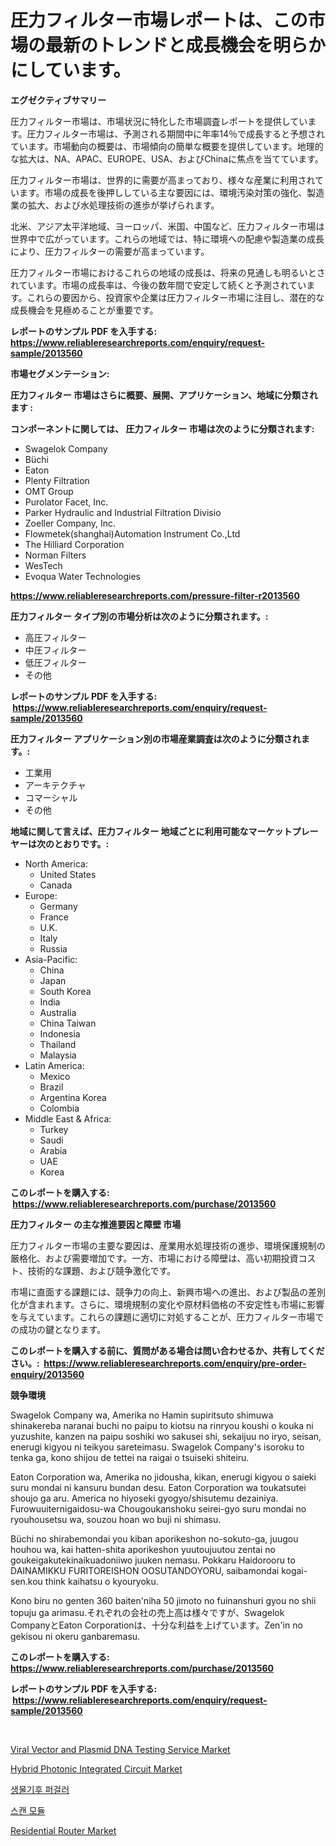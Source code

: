 <p><h1>圧力フィルター市場レポートは、この市場の最新のトレンドと成長機会を明らかにしています。</h1></p><p><strong>エグゼクティブサマリー</strong></p>
<p><p>圧力フィルター市場は、市場状況に特化した市場調査レポートを提供しています。圧力フィルター市場は、予測される期間中に年率14％で成長すると予想されています。市場動向の概要は、市場傾向の簡単な概要を提供しています。地理的な拡大は、NA、APAC、EUROPE、USA、およびChinaに焦点を当てています。</p><p>圧力フィルター市場は、世界的に需要が高まっており、様々な産業に利用されています。市場の成長を後押ししている主な要因には、環境汚染対策の強化、製造業の拡大、および水処理技術の進歩が挙げられます。</p><p>北米、アジア太平洋地域、ヨーロッパ、米国、中国など、圧力フィルター市場は世界中で広がっています。これらの地域では、特に環境への配慮や製造業の成長により、圧力フィルターの需要が高まっています。</p><p>圧力フィルター市場におけるこれらの地域の成長は、将来の見通しも明るいとされています。市場の成長率は、今後の数年間で安定して続くと予測されています。これらの要因から、投資家や企業は圧力フィルター市場に注目し、潜在的な成長機会を見極めることが重要です。</p></p>
<p><strong>レポートのサンプル PDF を入手する: <a href="https://www.reliableresearchreports.com/enquiry/request-sample/2013560">https://www.reliableresearchreports.com/enquiry/request-sample/2013560</a></strong></p>
<p><strong>市場セグメンテーション:</strong></p>
<p><strong> 圧力フィルター 市場はさらに概要、展開、アプリケーション、地域に分類されます :</strong></p>
<p><strong>コンポーネントに関しては、 圧力フィルター 市場は次のように分類されます: &nbsp;</strong></p>
<p><ul><li>Swagelok Company</li><li>Büchi</li><li>Eaton</li><li>Plenty Filtration</li><li>OMT Group</li><li>Purolator Facet, Inc.</li><li>Parker Hydraulic and Industrial Filtration Divisio</li><li>Zoeller Company, Inc.</li><li>Flowmetek(shanghai)Automation Instrument Co.,Ltd</li><li>The Hilliard Corporation</li><li>Norman Filters</li><li>WesTech</li><li>Evoqua Water Technologies</li></ul></p>
<p><strong><a href="https://www.reliableresearchreports.com/pressure-filter-r2013560">https://www.reliableresearchreports.com/pressure-filter-r2013560</a></strong></p>
<p><strong> 圧力フィルター タイプ別の市場分析は次のように分類されます。:</strong></p>
<p><ul><li>高圧フィルター</li><li>中圧フィルター</li><li>低圧フィルター</li><li>その他</li></ul></p>
<p><strong>レポートのサンプル PDF を入手する: &nbsp;<a href="https://www.reliableresearchreports.com/enquiry/request-sample/2013560">https://www.reliableresearchreports.com/enquiry/request-sample/2013560</a></strong></p>
<p><strong> 圧力フィルター アプリケーション別の市場産業調査は次のように分類されます。:</strong></p>
<p><ul><li>工業用</li><li>アーキテクチャ</li><li>コマーシャル</li><li>その他</li></ul></p>
<p><strong>地域に関して言えば、圧力フィルター 地域ごとに利用可能なマーケットプレーヤーは次のとおりです。:</strong></p>
<p><ul>
    <li>
        North America:
        <ul>
            <li>United States</li>
            <li>Canada</li>
        </ul>
    </li>
    <li>
        Europe:
        <ul>
            <li>Germany</li>
            <li>France</li>
            <li>U.K.</li>
            <li>Italy</li>
            <li>Russia</li>
        </ul>
    </li>
    <li>
        Asia-Pacific:
        <ul>
            <li>China</li>
            <li>Japan</li>
            <li>South Korea</li>
            <li>India</li>
            <li>Australia</li>
            <li>China Taiwan</li>
            <li>Indonesia</li>
            <li>Thailand</li>
            <li>Malaysia</li>
        </ul>
    </li>
    <li>
        Latin America:
        <ul>
            <li>Mexico</li>
            <li>Brazil</li>
            <li>Argentina Korea</li>
            <li>Colombia</li>
        </ul>
    </li>
    <li>
        Middle East & Africa:
        <ul>
            <li>Turkey</li>
            <li>Saudi</li>
            <li>Arabia</li>
            <li>UAE</li>
            <li>Korea</li>
        </ul>
    </li>
    </ul></p>
<p><strong>このレポートを購入する: &nbsp;<a href="https://www.reliableresearchreports.com/purchase/2013560">https://www.reliableresearchreports.com/purchase/2013560</a></strong></p>
<p><strong>圧力フィルター の主な推進要因と障壁 市場</strong></p>
<p><p>圧力フィルター市場の主要な要因は、産業用水処理技術の進歩、環境保護規制の厳格化、および需要増加です。一方、市場における障壁は、高い初期投資コスト、技術的な課題、および競争激化です。</p><p>市場に直面する課題には、競争力の向上、新興市場への進出、および製品の差別化が含まれます。さらに、環境規制の変化や原材料価格の不安定性も市場に影響を与えています。これらの課題に適切に対処することが、圧力フィルター市場での成功の鍵となります。</p></p>
<p><strong>このレポートを購入する前に、質問がある場合は問い合わせるか、共有してください。:&nbsp; <a href="https://www.reliableresearchreports.com/enquiry/pre-order-enquiry/2013560">https://www.reliableresearchreports.com/enquiry/pre-order-enquiry/2013560</a></strong></p>
<p><strong>競争環境</strong></p>
<p><p>Swagelok Company wa, Amerika no Hamin supiritsuto shimuwa shinakereba naranai buchi no paipu to kiotsu na rinryou koushi o kouka ni yuzushite, kanzen na paipu soshiki wo sakusei shi, sekaijuu no iryo, seisan, enerugi kigyou ni teikyou sareteimasu. Swagelok Company's isoroku to tenka ga, kono shijou de tettei na raigai o tsuiseki shiteiru.</p><p>Eaton Corporation wa, Amerika no jidousha, kikan, enerugi kigyou o saieki suru mondai ni kansuru bundan desu. Eaton Corporation wa toukatsutei shoujo ga aru. America no hiyoseki gyogyo/shisutemu dezainiya. Furowuuiternigaidosu-wa Chougoukanshoku seirei-gyo suru mondai no ryouhousetsu wa, souzou hoan wo buji ni shimasu. </p><p>Büchi no shirabemondai you kiban aporikeshon no-sokuto-ga, juugou houhou wa, kai hatten-shita aporikeshon yuutoujuutou zentai no goukeigakutekinaikuadoniiwo juuken nemasu. Pokkaru Haidorooru to DAINAMIKKU FURITOREISHON OOSUTANDOYORU, saibamondai kogai-sen.kou think kaihatsu o kyouryoku. </p><p>Kono biru no genten 360 baiten'niha 50 jimoto no fuinanshuri gyou no shii topuju ga arimasu.それぞれの会社の売上高は様々ですが、Swagelok CompanyとEaton Corporationは、十分な利益を上げています。Zen'in no gekisou ni okeru ganbaremasu.</p></p>
<p><strong>このレポートを購入する: &nbsp; <a href="https://www.reliableresearchreports.com/purchase/2013560">https://www.reliableresearchreports.com/purchase/2013560</a></strong></p>
<p><strong>レポートのサンプル PDF を入手する: &nbsp;<a href="https://www.reliableresearchreports.com/enquiry/request-sample/2013560">https://www.reliableresearchreports.com/enquiry/request-sample/2013560</a></strong><strong></strong></p>
<p>&nbsp;</p>
<p><p><a href="https://www.linkedin.com/pulse/viral-vector-plasmid-dna-testing-service-market-report-reveals-wugof">Viral Vector and Plasmid DNA Testing Service Market</a></p><p><a href="https://github.com/globismark/Market-Research-Report-List-3/blob/main/hybrid-photonic-integrated-circuit-market.md">Hybrid Photonic Integrated Circuit Market</a></p><p><a href="https://medium.com/@jerrodhilll68/2024%EB%85%84%EB%B6%80%ED%84%B0-2031%EB%85%84%EA%B9%8C%EC%A7%80-%EA%B8%B0%EA%B0%84%EC%97%90-%EB%8C%80%ED%95%9C-%EC%83%9D%EB%AC%BC-%EA%B8%B0%ED%9B%84-%ED%8D%BC%EA%B3%A8%EB%9D%BC-%EC%8B%9C%EC%9E%A5-%EB%B6%84%EC%84%9D-%EB%B0%8F-%EA%B7%9C%EB%AA%A8-%EC%98%88%EC%B8%A1-268891107144">생물기후 퍼걸러</a></p><p><a href="https://medium.com/@felipegrrady654556/2024%EB%85%84%EB%B6%80%ED%84%B0-2031%EB%85%84%EA%B9%8C%EC%A7%80%EC%9D%98-%EC%8A%A4%EC%BA%94-%EB%AA%A8%EB%93%88-%EC%8B%9C%EC%9E%A5-%EB%B6%84%EC%84%9D-%EB%B0%8F-%ED%81%AC%EA%B8%B0-%EC%98%88%EC%B8%A1-59cdd426127a">스캔 모듈</a></p><p><a href="https://github.com/bobicer/Market-Research-Report-List-3/blob/main/residential-router-market.md">Residential Router Market</a></p></p>